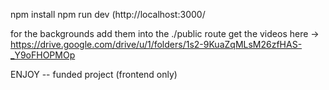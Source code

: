 npm install
npm run dev 
(http://localhost:3000/

for the backgrounds add them into the ./public route 
get the videos here -> https://drive.google.com/drive/u/1/folders/1s2-9KuaZqMLsM26zfHAS-_Y9oFHOPMOp

ENJOY -- funded project (frontend only)
